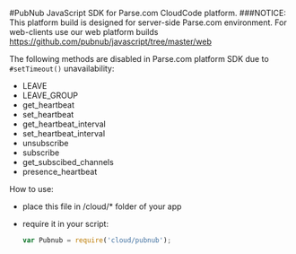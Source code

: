 #PubNub JavaScript SDK for Parse.com CloudCode platform.
###NOTICE: This platform build is designed for server-side Parse.com environment. For web-clients use our web platform builds https://github.com/pubnub/javascript/tree/master/web

The following methods are disabled in Parse.com platform SDK due to `#setTimeout()` unavailability:

* LEAVE
* LEAVE_GROUP
* get_heartbeat
* set_heartbeat
* get_heartbeat_interval
* set_heartbeat_interval
* unsubscribe
* subscribe
* get_subscibed_channels
* presence_heartbeat

How to use:

* place this file in /cloud/* folder of your app
* require it in your script:

  ```javascript
  var Pubnub = require('cloud/pubnub');
  ```
